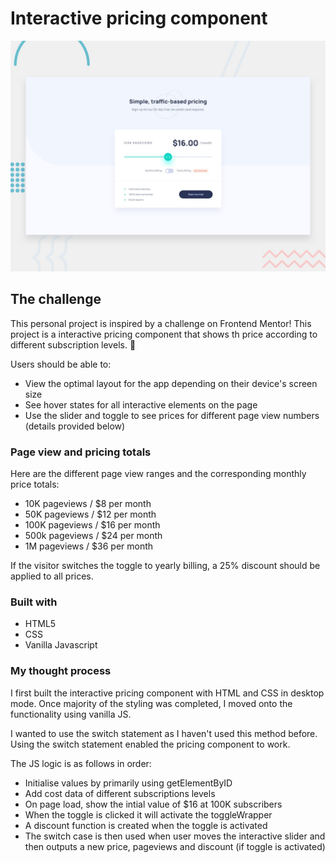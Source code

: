 # Interactive pricing component

![Design preview for the Interactive pricing component coding challenge](./design/desktop-preview.jpg)

## The challenge

This personal project is inspired by a challenge on Frontend Mentor! This project is a interactive pricing component that shows th price according to different subscription levels. 💸

Users should be able to:

- View the optimal layout for the app depending on their device's screen size
- See hover states for all interactive elements on the page
- Use the slider and toggle to see prices for different page view numbers (details provided below)

### Page view and pricing totals

Here are the different page view ranges and the corresponding monthly price totals:

- 10K pageviews / $8 per month
- 50K pageviews / $12 per month
- 100K pageviews / $16 per month
- 500k pageviews / $24 per month
- 1M pageviews / $36 per month

If the visitor switches the toggle to yearly billing, a 25% discount should be applied to all prices.

### Built with

- HTML5
- CSS
- Vanilla Javascript

### My thought process

I first built the interactive pricing component with HTML and CSS in desktop mode. Once majority of the styling was completed, I moved onto the functionality using vanilla JS. 

I wanted to use the switch statement as I haven't used this method before. Using the switch statement enabled the pricing component to work.

The JS logic is as follows in order:
- Initialise values by primarily using getElementByID
- Add cost data of different subscriptions levels
- On page load, show the intial value of $16 at 100K subscribers
- When the toggle is clicked it will activate the toggleWrapper
- A discount function is created when the toggle is activated
- The switch case is then used when user moves the interactive slider and then outputs a new price, pageviews and discount (if toggle is activated)
